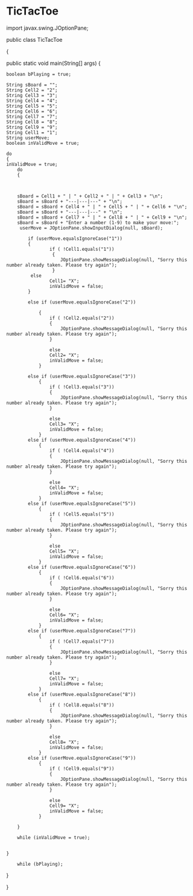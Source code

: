 TicTacToe
=========



import javax.swing.JOptionPane;

public class TicTacToe 

{

  
  public static void main(String[] args) 
  {
  	
  	boolean bPlaying = true;
  
  	String sBoard = "";
  	String Cell2 = "2";
  	String Cell3 = "3";
  	String Cell4 = "4";
  	String Cell5 = "5";
  	String Cell6 = "6";
  	String Cell7 = "7";
  	String Cell8 = "8";
  	String Cell9 = "9";
  	String Cell1 = "1";
  	String userMove;
  	boolean inValidMove = true;
  	
  	do
  	{
  	inValidMove = true;
  		do 
  		{
  		
  		
  		
  		sBoard = Cell1 + " | " + Cell2 + " | " + Cell3 + "\n";
  		sBoard = sBoard + "---|---|---" + "\n";
  		sBoard = sBoard + Cell4 + " | " + Cell5 + " | " + Cell6 + "\n";
  		sBoard = sBoard + "---|---|---" + "\n";
  		sBoard = sBoard + Cell7 + " | " + Cell8 + " | " + Cell9 + "\n";
  		sBoard = sBoard + "Enter a number (1-9) to make your move:";
  		 userMove = JOptionPane.showInputDialog(null, sBoard);
  		 
  		 	if (userMove.equalsIgnoreCase("1")) 
  		 	{
  		 			if ( !Cell1.equals("1"))
  					 {
  				 		JOptionPane.showMessageDialog(null, "Sorry this number already taken. Please try again");
  					 }
  			 else
  				 	Cell1= "X";
  		 			inValidMove = false;
  		 	}
  		 	
  		 	else if (userMove.equalsIgnoreCase("2")) 
  		 	
  		 		{
  		 			if ( !Cell2.equals("2"))
  		 			{
  		 				JOptionPane.showMessageDialog(null, "Sorry this number already taken. Please try again");
  		 			}
  		 		
  		 			else
  		 			Cell2= "X";
  		 			inValidMove = false;
  		 		}
  				
  		 	else if (userMove.equalsIgnoreCase("3")) 
  		 		{
  		 			if ( !Cell3.equals("3"))
  		 			{
  		 				JOptionPane.showMessageDialog(null, "Sorry this number already taken. Please try again");
  		 			}
  	 		
  		 			else
  		 			Cell3= "X";
  		 			inValidMove = false;
  		 		}
  		 	else if (userMove.equalsIgnoreCase("4")) 
  		 		{
  		 			if ( !Cell4.equals("4"))
  		 			{
  		 				JOptionPane.showMessageDialog(null, "Sorry this number already taken. Please try again");
  		 			}
  	 		
  		 			else
  		 			Cell4= "X";
  		 			inValidMove = false;
  		 		}
  		 	else if (userMove.equalsIgnoreCase("5")) 
  		 		{
  		 			if ( !Cell5.equals("5"))
  		 			{
  		 				JOptionPane.showMessageDialog(null, "Sorry this number already taken. Please try again");
  		 			}
  	 		
  		 			else
  		 			Cell5= "X";
  		 			inValidMove = false;
  		 		}
  		 	else if (userMove.equalsIgnoreCase("6")) 
  		 		{
  		 			if ( !Cell6.equals("6"))
  		 			{
  		 				JOptionPane.showMessageDialog(null, "Sorry this number already taken. Please try again");
  		 			}
  	 		
  		 			else
  		 			Cell6= "X";
  		 			inValidMove = false;
  		 		}
  		 	else if (userMove.equalsIgnoreCase("7")) 
  		 		{
  		 			if ( !Cell7.equals("7"))
  		 			{
  		 				JOptionPane.showMessageDialog(null, "Sorry this number already taken. Please try again");
  		 			}
  	 		
  		 			else
  		 			Cell7= "X";
  		 			inValidMove = false;
  		 		}
  		 	else if (userMove.equalsIgnoreCase("8")) 
  		 		{
  		 			if ( !Cell8.equals("8"))
  		 			{
  		 				JOptionPane.showMessageDialog(null, "Sorry this number already taken. Please try again");
  		 			}
  		 			
  		 			else
  		 			Cell8= "X";
  		 			inValidMove = false;
  		 		}
  		 	else if (userMove.equalsIgnoreCase("9")) 
  		 		{
  		 			if ( !Cell9.equals("9"))
  		 			{
  		 				JOptionPane.showMessageDialog(null, "Sorry this number already taken. Please try again");
  		 			}
  	 		
  		 			else
  		 			Cell9= "X";
  		 			inValidMove = false;
  		 		}
  		 	
  		}
  		
  		while (inValidMove = true);
  		
  		
  	}
  	
  		while (bPlaying);
  	
  
  }
  
}
  


